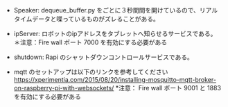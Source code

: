 - Speaker:  dequeue_buffer.py をごとに３秒間間を開けているので、リアルタイムデータと喋っているものがズレることがある。

- ipServer:  ロボットのipアドレスをタブレットへ知らせるサービスである。
＊注意：Fire wall ポート 7000 を有効にする必要がある

- shutdown: Rapi のシャットダウンコントロールサービスである。

- mqtt のセットアップは以下のリンクを参考してください
https://xperimentia.com/2015/08/20/installing-mosquitto-mqtt-broker-on-raspberry-pi-with-websockets/
*注意： Fire wall ポート 9001 と 1883 を有効にする必要がある

